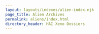 ```yaml
---
layout: layouts/indexes/alien-index.njk
page_title: Alien Archives
permalink: aliens/index.html
directory_header: HAI Xeno Dossiers
---
```

